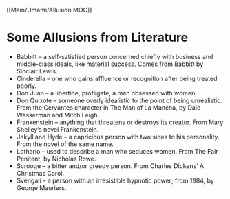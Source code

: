 [[Main/Umami/Allusion MOC]]
# Some Allusions from Literature
- Babbitt – a self-satisfied person concerned chiefly with business and middle-class ideals, like material success. Comes from Babbitt by Sinclair Lewis.
- Cinderella – one who gains affluence or recognition after being treated poorly.
- Don Juan – a libertine, profligate, a man obsessed with women.
- Don Quixote – someone overly idealistic to the point of being unrealistic. From the Cervantes character in The Man of La Mancha, by Dale Wasserman and Mitch Leigh.
- Frankenstein – anything that threatens or destroys its creator. From Mary Shelley’s novel Frankenstein.
- Jekyll and Hyde – a capricious person with two sides to his personality. From the novel of the same name.
- Lothario – used to describe a man who seduces women. From The Fair Penitent, by Nicholas Rowe.
- Scrooge – a bitter and/or greedy person. From Charles Dickens’ A Christmas Carol.
- Svengali – a person with an irresistible hypnotic power; from 1984, by George Mauriers.